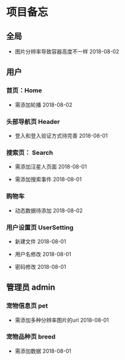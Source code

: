 # 项目备忘

## 全局

- 图片分辨率导致容器高度不一样 2018-08-02

## 用户 

### 首页：Home

- 需添加轮播 2018-08-02


### 头部导航页 Header

- 登入和登入验证方式待完善 2018-08-01

### 搜索页： Search

- 需添加汪星人页面 2018-08-01

- 需添加搜索事件 2018-08-01

### 购物车  

- 动态数据待添加  2018-08-02

### 用户设置页 UserSetting

- 新建文件 2018-08-01

- 用户名修改 2018-08-01

- 密码修改 2018-08-01



## 管理员 admin

### 宠物信息页 pet

- 需添加多种分辨率图片的url 2018-08-01

### 宠物品种页 breed

- 需添加数据 2018-08-01                                                                                                                                                                                                                                             




